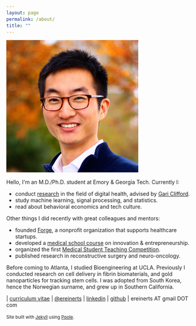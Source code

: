 ```yaml
---
layout: page
permalink: /about/
title: ""
---
```


<img src="/images/erik.jpg">

Hello, I'm an M.D./Ph.D. student at Emory & Georgia Tech. Currently I:

+ conduct [research](http://erikreinertsen.com/research/) in the field of digital health, advised by [Gari Clifford](http://gdclifford.info/gari).
+ study machine learning, signal processing, and statistics.
+ read about behavioral economics and tech culture.

Other things I did recently with great colleagues and mentors:

+ founded [Forge](http://forgehealth.org), a nonprofit organization that supports healthcare startups.
+ developed a [medical school course](http://erikreinertsen.com/iemed/) on innovation & entrepreneurship.
+ organized the first [Medical Student Teaching Competition](http://emorymstc.com/).
+ published research in reconstructive surgery and neuro-oncology.

Before coming to Atlanta, I studied Bioengineering at UCLA. Previously I conducted research on cell delivery in fibrin biomaterials, and gold nanoparticles for tracking stem cells. I was adopted from South Korea, hence the Norwegian surname, and grew up in Southern California.

<i class="fa fa-graduation-cap"></i> | [curriculum vitae](https://dl.dropboxusercontent.com/u/1102315/Erik%20Reinertsen%20CV.pdf)
<i class="fa fa-twitter"></i> | [@ereinerts](http://www.twitter.com/ereinerts)
<i class="fa fa-linkedin"></i> | [linkedin](http://www.linkedin.com/in/erikreinertsen/)
<i class="fa fa-github"></i> | [github](https://github.com/erikreinerts)
<i class="fa fa-envelope"></i> | ereinerts AT gmail DOT com

<footer class="footer">
<small>
Site built with <a href="http://jekyllrb.com/" target="_blank">Jekyll</a> using <a href="http://getpoole.com/" target="_blank">Poole</a>.
</small>
</footer>
